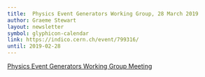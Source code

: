 ```yaml
---
title:  Physics Event Generators Working Group, 28 March 2019
author: Graeme Stewart
layout: newsletter
symbol: glyphicon-calendar
link: https://indico.cern.ch/event/799316/
until: 2019-02-28
---
```

[Physics Event Generators Working Group Meeting](https://indico.cern.ch/event/799316/)
